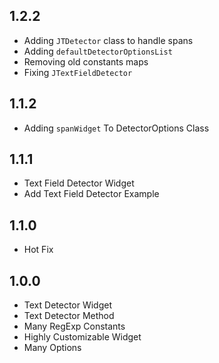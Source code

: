 ## 1.2.2
* Adding `JTDetector` class to handle spans
* Adding `defaultDetectorOptionsList`
* Removing old constants maps
* Fixing `JTextFieldDetector`
## 1.1.2
* Adding `spanWidget` To DetectorOptions Class 
## 1.1.1
* Text Field Detector Widget
* Add Text Field Detector Example
## 1.1.0
* Hot Fix
## 1.0.0
* Text Detector Widget
* Text Detector Method
* Many RegExp Constants
* Highly Customizable Widget
* Many Options
